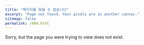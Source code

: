 ```yaml
---
title: "페이지를 찾을 수 없습니다"
excerpt: "Page not found. Your pixels are in another canvas."
sitemap: false
permalink: /404.html
---
```

Sorry, but the page you were trying to view does not exist.
